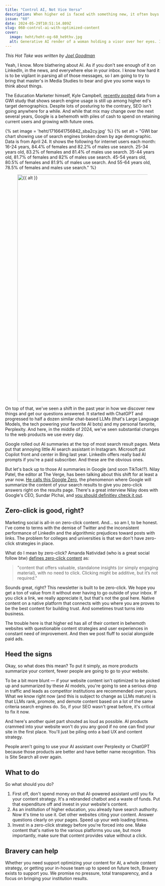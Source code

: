 ```yaml
---
title: "Control AI, Not Vice Versa"
description: When higher ed is faced with something new, it often buys more products. With AI, universities should be training AI with better content.
issue: "60"
date: 2024-05-29T10:51:14.809Z
slug: 060-control-ai-with-optimized-content
cover:
  image: heht/heht-og-60_he9thv.jpg
  alt: Generative AI render of a woman holding a visor over her eyes. It appears to be made up of code. In the background is a city at night. Car light reflections on either side. There is floating code overlaying the entire graphic.
---
```


_This Hot Take was written by [Joel Goodman](https://linkedin.com/in/joelgoodman/)_

Yeah, I know. More blathering about AI. As if you don't see enough of it on LinkedIn, in the news, and everywhere else in your inbox. I know how hard it is to be vigilant in parsing all of those messages, so I am going to try to bring that master's in Media Studies to bear and give you some ways to think about things.

The Education Marketer himself, Kyle Campbell, [recently posted](https://www.linkedin.com/posts/kyledavecampbell_young-people-are-abandoning-search-engines-activity-7200117394655051776-JVho) data from a GWI study that shows search engine usage is still up among higher ed's target demographics. Despite lots of posturing to the contrary, SEO isn't going anywhere for a while. And while that mix may change over the next several years, Google is a behemoth with piles of cash to spend on retaining current users and growing with future ones.

{% set image = 'heht/1716641756842_sba2cy.jpg' %}
{% set alt = "GWI bar chart showing use of search engines broken down by age demographic. Data is from April 24. It shows the following for internet users each month: 16-24 years, 84.4% of females and 82.2% of males use search. 25-34 years old, 83.2% of females and 81.4% of males use search. 35-44 years old, 81.7% of females and 82% of males use search. 45-54 years old, 80.5% of females and 81.9% of males use search. And 55-64 years old, 78.5% of females and males use search." %}
<figure>
<img
    srcset="{% srcset image, '1322:740' %}"
    data-src="{% src image, '1322:740' %}"
    alt="{{ alt }}" loading="lazy" width="1322" height="740">
</figure>

On top of that, we've seen a shift in the past year in how we discover new things and get our questions answered. It started with ChatGPT and progressed to half a dozen similar chat-based LLMs (that's Large Language Models, the tech powering your favorite AI bots) and my personal favorite, Perplexity. And here, in the middle of 2024, we've seen substantial changes to the web products we use every day.

Google rolled out AI summaries at the top of most search result pages. Meta put that annoying little AI search assistant in Instagram. Microsoft put Copilot front and center in Bing last year. LinkedIn offers really bad AI prompts if you're a paid subscriber. And these are the obvious ones.

But let's back up to those AI summaries in Google (and soon TikTok!?). Nilay Patel, the editor at The Verge, has been talking about this shift for at least a year now. [He calls this Google Zero](https://www.threads.net/@reckless1280/post/C69ymgIPBC3?hl=en), the phenomenon where Google will summarize the content of your search results to give you zero-click answers right on the results page. There's a great interview Nilay does with Google's CEO, Sundar PIchai, and [you should definitley check it out](https://www.theverge.com/24158374/google-ceo-sundar-pichai-ai-search-gemini-future-of-the-internet-web-openai-decoder-interview).

## Zero-click is good, right?

Marketing social is all-in on zero-click content. And... so am I, to be honest. I've come to terms with the demise of Twitter and the inconsistent performance of LinkedIn and the algorithmic prejudices toward posts with links. The problem for colleges and universities is that we don't have zero-click strategies in place.

What do I mean by zero-click? Amanda Natividad (who is a great social follow btw) [defines zero-click content](https://sparktoro.com/blog/zero-click-content-the-counterintuitive-way-to-succeed-in-a-platform-native-world/) as:

> "content that offers valuable, standalone insights (or simply engaging material), with no need to click. Clicking might be additive, but it’s not required."

Sounds great, right? This newsletter is built to be zero-click. We hope you get a ton of value from it without ever having to go outside of your inbox. If you click a link, we really appreciate it, but that's not the goal here. Native content on a native platform that connects with you where you are proves to be the best content for building trust. And sometimes trust turns into business.

The trouble here is that higher ed has all of their content in behemoth websites with questionable content strategies and user experiences in constant need of improvement. And then we post fluff to social alongside paid ads.

## Heed the signs

Okay, so what does this mean? To put it simply, as more products summarize your content, fewer people are going to go to your website.

To be a bit more blunt — if your website content isn't optimized to be picked up and summarized by these AI models, you're going to see a serious drop in traffic and leads as competitor institutions are recommended over yours. What we know right now (and this is subject to change as LLMs mature) is that LLMs rank, promote, and demote content based on a lot of the same criteria search engines do. So, if your SEO wasn't great before, it's critical to fix it now.

And here's another quiet part shouted as loud as possible. AI products crammed into your website won't do you any good if no one can find your site in the first place. You'll just be piling onto a bad UX and content strategy.

People aren't going to use your AI assistant over Perplexity or ChatGPT because those products are better and have better name recognition. This is Site Search all over again.

## What to do

So what should you do?

1. First off, don't spend money on that AI-powered assistant until you fix your content strategy. It's a rebranded chatbot and a waste of funds. Put that expenditure off and invest in your website's content.
2. As an institution of higher education, you already have search authority. Now it's time to use it. Get other websites citing your content. Answer questions clearly on your pages. Speed up your web loading times.
3. Invest in a zero-click strategy before you're forced into one. Make content that's native to the various platforms you use, but more importantly, make sure that content provides value without a click.

## Bravery can help

Whether you need support optimizing your content for AI, a whole content strategy, or getting your in-house team up to speed on future tech, Bravery exists to support you. We promise no pressure, total transparency, and a focus on bringing your institution results.